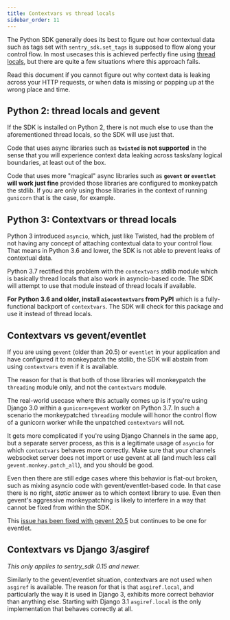 ```yaml
---
title: Contextvars vs thread locals
sidebar_order: 11
---
```


The Python SDK generally does its best to figure out how contextual data such
as tags set with `sentry_sdk.set_tags` is supposed to flow along your control
flow. In most usecases this is achieved perfectly fine using [thread
locals](https://docs.python.org/3/library/threading.html#thread-local-data),
but there are quite a few situations where this approach fails.

Read this document if you cannot figure out why context data is leaking across
your HTTP requests, or when data is missing or popping up at the wrong place
and time.

## Python 2: thread locals and gevent

If the SDK is installed on Python 2, there is not much else to use than the
aforementioned thread locals, so the SDK will use just that.

Code that uses async libraries such as **`twisted` is not supported** in the
sense that you will experience context data leaking across tasks/any logical
boundaries, at least out of the box.

Code that uses more "magical" async libraries such as **`gevent` or `eventlet`
will work just fine** provided those libraries are configured to monkeypatch
the stdlib. If you are only using those libraries in the context of running
`gunicorn` that is the case, for example.

## Python 3: Contextvars or thread locals

Python 3 introduced `asyncio`, which, just like Twisted, had the problem of not
having any concept of attaching contextual data to your control flow. That
means in Python 3.6 and lower, the SDK is not able to prevent leaks of
contextual data.

Python 3.7 rectified this problem with the `contextvars` stdlib module which is
basically thread locals that also work in asyncio-based code. The SDK will
attempt to use that module instead of thread locals if available.

**For Python 3.6 and older, install `aiocontextvars` from PyPI** which is a
fully-functional backport of `contextvars`. The SDK will check for this package
and use it instead of thread locals.

## Contextvars vs gevent/eventlet

If you are using `gevent` (older than 20.5) or `eventlet` in your application and
have configured it to monkeypatch the stdlib, the SDK will abstain from using
`contextvars` even if it is available.

The reason for that is that both of those libraries will monkeypatch the
`threading` module only, and not the `contextvars` module.

The real-world usecase where this actually comes up is if you're using Django
3.0 within a `gunicorn+gevent` worker on Python 3.7. In such a scenario the
monkeypatched `threading` module will honor the control flow of a gunicorn
worker while the unpatched `contextvars` will not.

It gets more complicated if you're using Django Channels in the same app, but a
separate server process, as this is a legitimate usage of `asyncio` for which
`contextvars` behaves more correctly. Make sure that your channels websocket
server does not import or use gevent at all (and much less call
`gevent.monkey.patch_all`), and you should be good.

Even then there are still edge cases where this behavior is flat-out broken,
such as mixing asyncio code with gevent/eventlet-based code. In that case there
is no right, *static* answer as to which context library to use. Even then
gevent's aggressive monkeypatching is likely to interfere in a way that cannot
be fixed from within the SDK.

This [issue has been fixed with gevent
20.5](https://github.com/gevent/gevent/issues/1407) but continues to be one for
eventlet.

## Contextvars vs Django 3/asgiref

*This only applies to sentry_sdk 0.15 and newer.*

Similarly to the gevent/eventlet situation, contextvars are not used when
`asgiref` is available. The reason for that is that `asgiref.local`, and
particularly the way it is used in Django 3, exhibits more correct behavior
than anything else. Starting with Django 3.1 `asgiref.local` is the only
implementation that behaves correctly at all.
